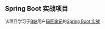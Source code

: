 ## Spring Boot 实战项目
该项目学习于[B站](htpps://www.bilibili.com)用户[码匠笔记](https://space.bilibili.com/406041527?spm_id_from=333.788.b_765f7570696e666f.2)的[Spring Boot 实战](https://www.bilibili.com/video/BV1r4411r7au)
